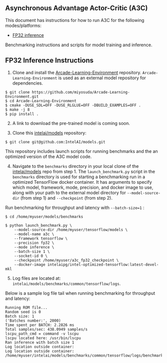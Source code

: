 ## Asynchronous Advantage Actor-Critic (A3C) ##

This document has instructions for how to run A3C for the
following modes/platforms:
* [FP32 inference](#fp32-inference-instructions)

Benchmarking instructions and scripts for model training and inference.

## FP32 Inference Instructions

1. Clone and install the [Arcade-Learning-Environment](https://github.com/miyosuda/Arcade-Learning-Environment) repository.
`Arcade-Learning-Environment` is used as an external model repository for dependencies.
```
$ git clone https://github.com/miyosuda/Arcade-Learning-Environment.git
$ cd Arcade-Learning-Environment
$ cmake -DUSE_SDL=OFF -DUSE_RLGLUE=OFF -DBUILD_EXAMPLES=OFF .
$ make -j 8
$ pip install .

```

2. A link to download the pre-trained model is coming soon.

3. Clone this [intelai/models](https://github.com/IntelAI/models)
repository:

```
$ git clone git@github.com:IntelAI/models.git
```

This repository includes launch scripts for running benchmarks and the
an optimized version of the A3C model code.

4. Navigate to the `benchmarks` directory in your local clone of
the [intelai/models](https://github.com/IntelAI/models) repo from step 1.
The `launch_benchmark.py` script in the `benchmarks` directory is
used for starting a benchmarking run in a optimized TensorFlow docker
container. It has arguments to specify which model, framework, mode,
precision, and docker image to use, along with your path to the external model directory
for `--model-source-dir` (from step 1) and `--checkpoint` (from step 2).


Run benchmarking for throughput and latency with `--batch-size=1` :
```
$ cd /home/myuser/models/benchmarks

$ python launch_benchmark.py \
    --model-source-dir /home/myuser/tensorflow/models \
    --model-name a3c \
    --framework tensorflow \
    --precision fp32 \
    --mode inference \
    --batch-size 1 \
    --socket-id 0 \
    --checkpoint /home/myuser/a3c_fp32_checkpoint \
    --docker-image intelaipg/intel-optimized-tensorflow:latest-devel-mkl
```

5. Log files are located at:
`intelai/models/benchmarks/common/tensorflow/logs`.

Below is a sample log file tail when running benchmarking for throughput
and latency:
```
Running ROM file...
Random seed is 0
Batch size: 1
('Batches number:', 2000)
Time spent per BATCH: 2.2826 ms
Total samples/sec: 438.0949 samples/s
lscpu_path_cmd = command -v lscpu
lscpu located here: /usr/bin/lscpu
Ran inference with batch size 1
Log location outside container: 
Log location outside container: /home/myuser/intelai/models/benchmarks/common/tensorflow/logs/benchmark_a3c_inference_fp32_20190108_192920.log
```
